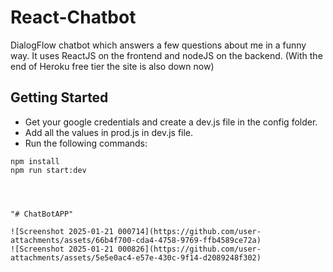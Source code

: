 # React-Chatbot
DialogFlow chatbot which answers a few questions about me in a funny way.
It uses ReactJS on the frontend and nodeJS on the backend.
(With the end of Heroku free tier the site is also down now)

## Getting Started
- Get your google credentials and create a dev.js file in the config folder.
- Add all the values in prod.js in dev.js file.
- Run the following commands:
```
npm install
npm run start:dev




"# ChatBotAPP"

![Screenshot 2025-01-21 000714](https://github.com/user-attachments/assets/66b4f700-cda4-4758-9769-ffb4589ce72a)
![Screenshot 2025-01-21 000826](https://github.com/user-attachments/assets/5e5e0ac4-e57e-430c-9f14-d2089248f302)
